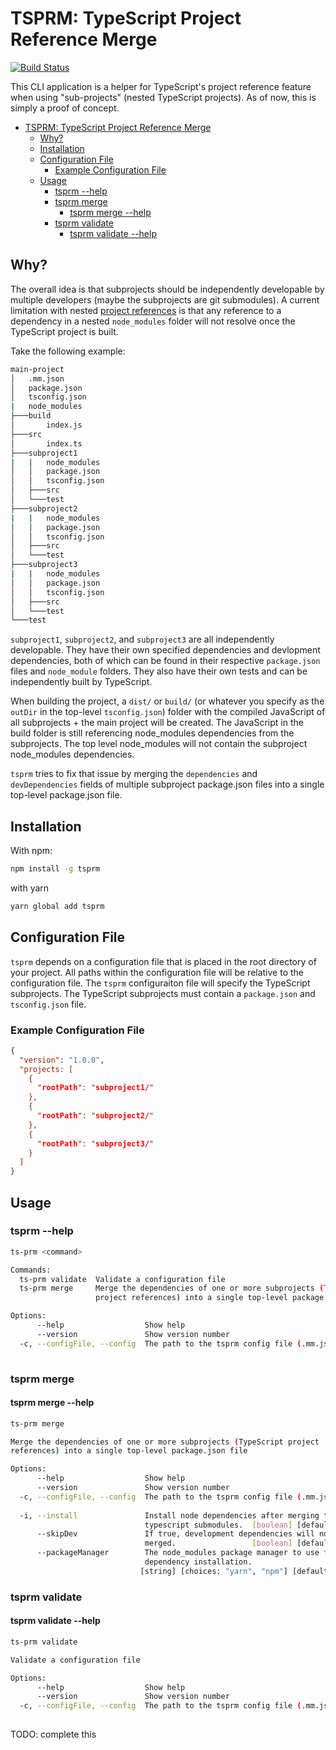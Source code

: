 # TSPRM: TypeScript Project Reference Merge 

[![Build Status](https://dev.azure.com/sethlessard0602/sethlessard/_apis/build/status/sethlessard.pjsmm?branchName=v1.0.0-prep)](https://dev.azure.com/sethlessard0602/sethlessard/_build/latest?definitionId=6&branchName=v1.0.0-prep)

This CLI application is a helper for TypeScript's project reference feature when using "sub-projects" (nested TypeScript projects). As of now, this is simply a proof of concept.

- [TSPRM: TypeScript Project Reference Merge](#tsprm-typescript-project-reference-merge)
  - [Why?](#why)
  - [Installation](#installation)
  - [Configuration File](#configuration-file)
    - [Example Configuration File](#example-configuration-file)
  - [Usage](#usage)
    - [tsprm --help](#tsprm---help)
    - [tsprm merge](#tsprm-merge)
      - [tsprm merge --help](#tsprm-merge---help)
    - [tsprm validate](#tsprm-validate)
      - [tsprm validate --help](#tsprm-validate---help)

## Why?

The overall idea is that subprojects should be independently developable by multiple developers (maybe the subprojects are git submodules). A current limitation with nested [project references](https://www.typescriptlang.org/docs/handbook/project-references.html) is that any reference to a dependency in a nested `node_modules` folder will not resolve once the TypeScript project is built. 

Take the following example:

```bash
main-project
│   .mm.json
│   package.json
│   tsconfig.json
|   node_modules
├───build
│       index.js
├───src
│       index.ts
├───subproject1
|   |   node_modules
│   │   package.json
│   │   tsconfig.json
│   ├───src
│   └───test
├───subproject2
|   |   node_modules
│   │   package.json
│   │   tsconfig.json
│   ├───src
│   └───test
├───subproject3
|   |   node_modules
│   │   package.json
│   │   tsconfig.json
│   ├───src
│   └───test
└───test
```

`subproject1`, `subproject2`,  and `subproject3` are all independently developable. They have their own specified dependencies and devlopment dependencies, both of which can be found in their respective `package.json` files and `node_module` folders. They also have their own tests and can be independently built by TypeScript.

When building the project, a `dist/` or `build/` (or whatever you specify as the `outDir` in the top-level `tsconfig.json`) folder with the compiled JavaScript of all subprojects + the main project will be created. The JavaScript in the build folder is still referencing node_modules dependencies from the subprojects. The top level node_modules will not contain the subproject node_modules dependencies.

`tsprm` tries to fix that issue by merging the `dependencies` and `devDependencies` fields of multiple subproject package.json files into a single top-level package.json file.

## Installation 

With npm:
```bash
npm install -g tsprm
```

with yarn
```bash
yarn global add tsprm
```

## Configuration File

`tsprm` depends on a configuration file that is placed in the root directory of your project. All paths within the configuration file will be relative to the configuration file. The `tsprm` configuraiton file will specify the TypeScript subprojects. The TypeScript subprojects must contain a `package.json` and `tsconfig.json` file.

### Example Configuration File

```json
{
  "version": "1.0.0",
  "projects: [
    {
      "rootPath": "subproject1/"
    },
    {
      "rootPath": "subproject2/"
    },
    {
      "rootPath": "subproject3/"
    }
  ]
}
```

## Usage 

### tsprm --help

```bash
ts-prm <command>

Commands:
  ts-prm validate  Validate a configuration file
  ts-prm merge     Merge the dependencies of one or more subprojects (TypeScript
                   project references) into a single top-level package.json file

Options:
      --help                  Show help                                [boolean]
      --version               Show version number                      [boolean]
  -c, --configFile, --config  The path to the tsprm config file (.mm.json)
                                                                        [string]
```
### tsprm merge

#### tsprm merge --help 

```bash
ts-prm merge

Merge the dependencies of one or more subprojects (TypeScript project
references) into a single top-level package.json file

Options:
      --help                  Show help                                [boolean]
      --version               Show version number                      [boolean]
  -c, --configFile, --config  The path to the tsprm config file (.mm.json)
                                                                        [string]
  -i, --install               Install node dependencies after merging the
                              typescript submodules.  [boolean] [default: false]
      --skipDev               If true, development dependencies will not be
                              merged.                 [boolean] [default: false]
      --packageManager        The node_modules package manager to use for
                              dependency installation.
                             [string] [choices: "yarn", "npm"] [default: "yarn"]
```

### tsprm validate

#### tsprm validate --help

```bash
ts-prm validate

Validate a configuration file

Options:
      --help                  Show help                                [boolean]
      --version               Show version number                      [boolean]
  -c, --configFile, --config  The path to the tsprm config file (.mm.json)
                                                                        [string]
```

TODO: complete this
